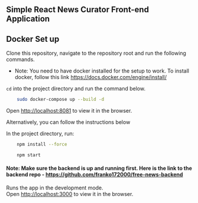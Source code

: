 ## Simple React News Curator Front-end Application

## Docker Set up
Clone this repository, navigate to the repository root and run the following commands.
- Note: You need to have docker installed for the setup to work. To install docker, follow this link https://docs.docker.com/engine/install/

``cd`` into the project directory and run the command below.
```bash
    sudo docker-compose up --build -d
```
Open [http://localhost:8081](http://localhost:8081) to view it in the browser.

Alternatively, you can follow the instructions below

In the project directory, run:

```bash
    npm install --force
```
```bash
    npm start
```

#### Note: Make sure the backend is up and running first. Here is the link to the backend repo - https://github.com/franko172000/free-news-backend

Runs the app in the development mode.\
Open [http://localhost:3000](http://localhost:3000) to view it in the browser.